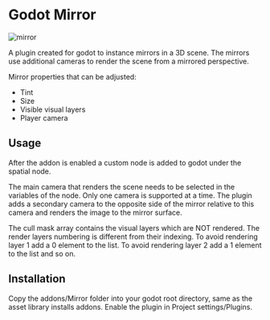 # Godot Mirror

![mirror](Demo/Mirror.png)

A plugin created for godot to instance mirrors in a 3D scene. The mirrors use additional cameras to render the scene from a mirrored perspective.

Mirror properties that can be adjusted:
 - Tint
 - Size
 - Visible visual layers
 - Player camera

 ## Usage

 After the addon is enabled a custom node is added to godot under the spatial node. 

 The main camera that renders the scene needs to be selected in the variables of the node. Only one camera is supported at a time. The plugin adds a secondary camera to the opposite side of the mirror relative to this camera and renders the image to the mirror surface.

 The cull mask array contains the visual layers which are NOT rendered. The render layers numbering is different from their indexing. To avoid rendering layer 1 add a 0 element to the list.
 To avoid rendering layer 2 add a 1 element to the list and so on.

 ## Installation

 Copy the addons/Mirror folder into your godot root directory, same as the asset library installs addons. Enable the plugin in Project settings/Plugins.
